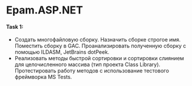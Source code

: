 # Epam.ASP.NET

#### Task 1:

- Cоздать многофайловую сборку. Назначить сборке строгое имя. Поместить сборку в GAC. Проанализировать полученную сборку с помощью ILDASM, JetBrains dotPeek.
- Реализовать методы быстрой сортировки и сортировки слиянием для целочисленного массива (тип проекта Class Library). Протестировать работу методов с использование тестового фреймворка MS Tests.